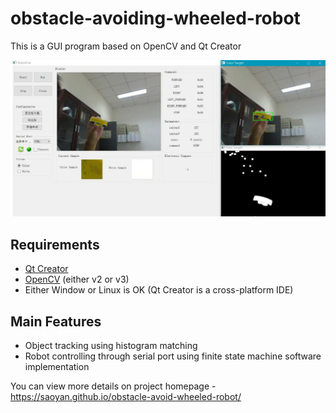 # obstacle-avoiding-wheeled-robot

This is a GUI program based on OpenCV and Qt Creator

<center>
<img class="image" src="https://github.com/SaoYan/obstacle-avoiding-wheeled-robot/blob/master/project-demo.jpg" alt="demo">
</center>

<h2>Requirements</h2>
<ul class="require">
    <li><a href="https://www.qt.io/ide/">Qt Creator</a></li>
    <li><a href="http://opencv.org/">OpenCV</a> (either v2 or v3)</li>
    <li>Either Window or Linux is OK (Qt Creator is a  cross-platform IDE)</li>
</ul>

<h2>Main Features</h2>
<ul class="main-feature">
	<li>Object tracking using histogram matching</li>
	<li>Robot controlling through serial port using finite state machine software implementation</li>
</ul>

You can view more details on project homepage - https://saoyan.github.io/obstacle-avoid-wheeled-robot/
